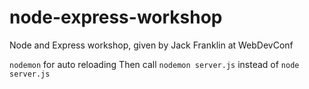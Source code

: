 node-express-workshop
=====================

Node and Express workshop, given by Jack Franklin at WebDevConf

```nodemon``` for auto reloading
Then call ```nodemon server.js``` instead of ```node server.js```